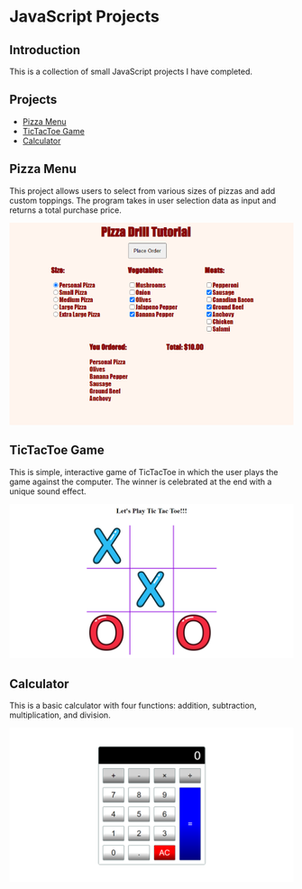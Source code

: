 # JavaScript Projects
## Introduction
This is a collection of small JavaScript projects I have completed.

## Projects
* [Pizza Menu](https://github.com/lytburton/JavaScript-Projects/releases/tag/v4.0)
* [TicTacToe Game](https://github.com/lytburton/JavaScript-Projects/releases/tag/v2.0)
* [Calculator](https://github.com/lytburton/JavaScript-Projects/releases/tag/v3.0)

## Pizza Menu
This project allows users to select from various sizes of pizzas and add custom toppings. The program takes in user selection data as input and returns a total purchase price.

![Pizza Menu](https://github.com/lytburton/JavaScript-Projects/blob/main/pizza.png?raw=true)

## TicTacToe Game
This is simple, interactive game of TicTacToe in which the user plays the game against the computer. The winner is celebrated at the end with a unique sound effect.

![TicTacToe Game](https://github.com/lytburton/JavaScript-Projects/blob/main/tictactoe.png?raw=true)

## Calculator
This is a basic calculator with four functions: addition, subtraction, multiplication, and division.

![Calculator](https://github.com/lytburton/JavaScript-Projects/blob/main/calc.png?raw=true)
